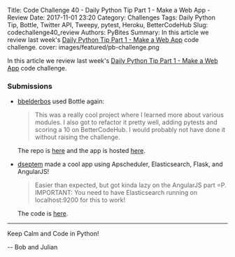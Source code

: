 Title: Code Challenge 40 - Daily Python Tip Part 1 - Make a Web App - Review
Date: 2017-11-01 23:20
Category: Challenges
Tags: Daily Python Tip, Bottle, Twitter API, Tweepy, pytest, Heroku, BetterCodeHub
Slug: codechallenge40_review
Authors: PyBites
Summary: In this article we review last week's [Daily Python Tip Part 1 - Make a Web App](http://pybit.es/codechallenge40.html) code challenge. 
cover: images/featured/pb-challenge.png

In this article we review last week's [Daily Python Tip Part 1 - Make a Web App](http://pybit.es/codechallenge40.html) code challenge. 

### Submissions

* [bbelderbos](https://github.com/bbelderbos) used Bottle again: 

	> This was a really cool project where I learned more about various modules. I also got to refactor it pretty well, adding pytests and scoring a 10 on BetterCodeHub. I would probably not have done it without raising the challenge. 

	The repo is [here](https://github.com/pybites/pytip) and the app is hosted [here](https://pytip.herokuapp.com/).

* [dseptem](https://github.com/dseptem) made a cool app using Apscheduler, Elasticsearch, Flask, and AngularJS! 

	> Easier than expected, but got kinda lazy on the AngularJS part =P. IMPORTANT: You need to have Elasticsearch running on localhost:9200 for this to work!

	The code is [here](https://github.com/pybites/challenges/tree/community/40/dseptem).

---

Keep Calm and Code in Python!

-- Bob and Julian
